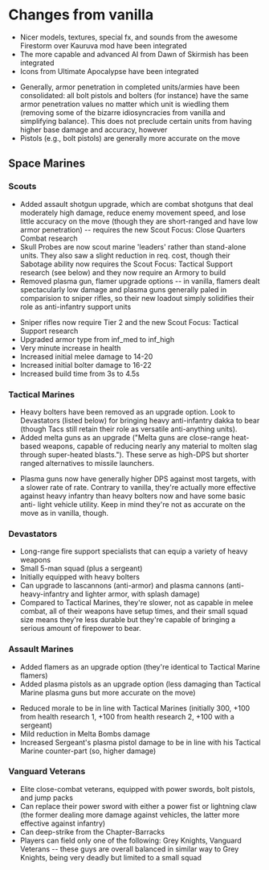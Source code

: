 Changes from vanilla
====================

* Nicer models, textures, special fx, and sounds from the awesome Firestorm over Kauruva mod have been integrated
* The more capable and advanced AI from Dawn of Skirmish has been integrated
* Icons from Ultimate Apocalypse have been integrated

- Generally, armor penetration in completed units/armies have been consolidated: all bolt pistols and bolters (for instance) have the same armor penetration values no matter which unit is wiedling them (removing some of the bizarre idiosyncracies from vanilla and simplifying balance). This does not preclude certain units from having higher base damage and accuracy, however
- Pistols (e.g., bolt pistols) are generally more accurate on the move

Space Marines
-------------

### Scouts

* Added assault shotgun upgrade, which are combat shotguns that deal moderately high damage, reduce enemy movement speed, and lose little accuracy on the move (though they are short-ranged and have low armor penetration) -- requires the new Scout Focus: Close Quarters Combat research
* Skull Probes are now scout marine 'leaders' rather than stand-alone units. They also saw a slight reduction in req. cost, though their Sabotage ability now requires the Scout Focus: Tactical Support research (see below) and they now require an Armory to build
* Removed plasma gun, flamer upgrade options -- in vanilla, flamers dealt spectacularly low damage and plasma guns generally paled in comparision to sniper rifles, so their new loadout simply solidifies their role as anti-infantry support units

- Sniper rifles now require Tier 2 and the new Scout Focus: Tactical Support research
- Upgraded armor type from inf_med to inf_high
- Very minute increase in health
- Increased initial melee damage to 14-20
- Increased initial bolter damage to 16-22
- Increased build time from 3s to 4.5s

### Tactical Marines

* Heavy bolters have been removed as an upgrade option. Look to Devastators (listed below) for bringing heavy anti-infantry dakka to bear (though Tacs still retain their role as versatile anti-anything units).
* Added melta guns as an upgrade ("Melta guns are close-range heat-based weapons, capable of reducing nearly any material to molten slag through super-heated blasts."). These serve as high-DPS but shorter ranged alternatives to missile launchers.

- Plasma guns now have generally higher DPS against most targets, with a slower rate of rate. Contrary to vanilla, they're actually more effective against heavy infantry than heavy bolters now and have some basic anti- light vehicle utility. Keep in mind they're not as accurate on the move as in vanilla, though.

### Devastators

- Long-range fire support specialists that can equip a variety of heavy weapons
- Small 5-man squad (plus a sergeant)
- Initially equipped with heavy bolters
- Can upgrade to lascannons (anti-armor) and plasma cannons (anti- heavy-infantry and lighter armor, with splash damage)
- Compared to Tactical Marines, they're slower, not as capable in melee combat, all of their weapons have setup times, and their small squad size means they're less durable but they're capable of bringing a serious amount of firepower to bear.

### Assault Marines

* Added flamers as an upgrade option (they're identical to Tactical Marine flamers)
* Added plasma pistols as an upgrade option (less damaging than Tactical Marine plasma guns but more accurate on the move)

- Reduced morale to be in line with Tactical Marines (initially 300, +100 from health research 1, +100 from health research 2, +100 with a sergeant)
- Mild reduction in Melta Bombs damage
- Increased Sergeant's plasma pistol damage to be in line with his Tactical Marine counter-part (so, higher damage)

### Vanguard Veterans

- Elite close-combat veterans, equipped with power swords, bolt pistols, and jump packs
- Can replace their power sword with either a power fist or lightning claw (the former dealing more damage against vehicles, the latter more effective against infantry)
- Can deep-strike from the Chapter-Barracks
- Players can field only one of the following: Grey Knights, Vanguard Veterans -- these guys are overall balanced in similar way to Grey Knights, being very deadly but limited to a small squad
